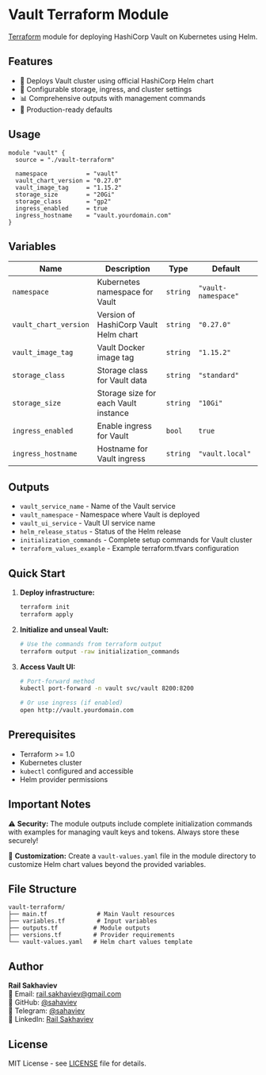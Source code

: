 # Vault Terraform Module

[Terraform](https://terraform.io/) module for deploying HashiCorp Vault on Kubernetes using Helm.

## Features

- 🚀 Deploys Vault cluster using official HashiCorp Helm chart
- 🔧 Configurable storage, ingress, and cluster settings
- 📊 Comprehensive outputs with management commands
- 🎯 Production-ready defaults

## Usage

```hcl
module "vault" {
  source = "./vault-terraform"

  namespace           = "vault"
  vault_chart_version = "0.27.0"
  vault_image_tag     = "1.15.2"
  storage_size        = "20Gi"
  storage_class       = "gp2"
  ingress_enabled     = true
  ingress_hostname    = "vault.yourdomain.com"
}
```

## Variables

| Name | Description | Type | Default |
|------|-------------|------|---------|
| `namespace` | Kubernetes namespace for Vault | `string` | `"vault-namespace"` |
| `vault_chart_version` | Version of HashiCorp Vault Helm chart | `string` | `"0.27.0"` |
| `vault_image_tag` | Vault Docker image tag | `string` | `"1.15.2"` |
| `storage_class` | Storage class for Vault data | `string` | `"standard"` |
| `storage_size` | Storage size for each Vault instance | `string` | `"10Gi"` |
| `ingress_enabled` | Enable ingress for Vault | `bool` | `true` |
| `ingress_hostname` | Hostname for Vault ingress | `string` | `"vault.local"` |

## Outputs

- `vault_service_name` - Name of the Vault service
- `vault_namespace` - Namespace where Vault is deployed
- `vault_ui_service` - Vault UI service name
- `helm_release_status` - Status of the Helm release
- `initialization_commands` - Complete setup commands for Vault cluster
- `terraform_values_example` - Example terraform.tfvars configuration

## Quick Start

1. **Deploy infrastructure:**
   ```bash
   terraform init
   terraform apply
   ```

2. **Initialize and unseal Vault:**
   ```bash
   # Use the commands from terraform output
   terraform output -raw initialization_commands
   ```

3. **Access Vault UI:**
   ```bash
   # Port-forward method
   kubectl port-forward -n vault svc/vault 8200:8200
   
   # Or use ingress (if enabled)
   open http://vault.yourdomain.com
   ```

## Prerequisites

- Terraform >= 1.0
- Kubernetes cluster
- `kubectl` configured and accessible
- Helm provider permissions

## Important Notes

⚠️ **Security:** The module outputs include complete initialization commands with examples for managing vault keys and tokens. Always store these securely!

🔧 **Customization:** Create a `vault-values.yaml` file in the module directory to customize Helm chart values beyond the provided variables.

## File Structure

```
vault-terraform/
├── main.tf              # Main Vault resources
├── variables.tf         # Input variables
├── outputs.tf          # Module outputs
├── versions.tf         # Provider requirements
└── vault-values.yaml   # Helm chart values template
```

## Author

**Rail Sakhaviev**  
📧 Email: rail.sakhaviev@gmail.com  
🐙 GitHub: [@sahaviev](https://github.com/sahaviev)  
📱 Telegram: [@sahaviev](https://t.me/sahaviev)  
💼 LinkedIn: [Rail Sakhaviev](https://linkedin.com/in/rail.sakhaviev)

## License

MIT License - see [LICENSE](LICENSE) file for details.